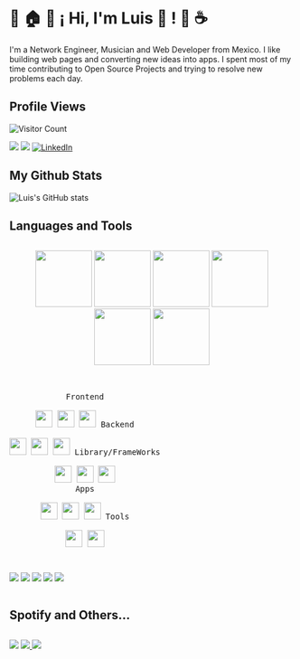 # :tada: :house: :star2: ¡ Hi, I'm Luis 👋 ! :muscle: :coffee:

I'm a Network Engineer, Musician and Web Developer from Mexico. I like building web pages and converting new ideas into apps. I spent most of my time contributing to Open Source Projects and trying to resolve new problems each day.

## Profile Views
![Visitor Count](https://profile-counter.glitch.me/Luisda2705/count.svg)

[<img src="https://img.shields.io/badge/twitter-%231DA1F2.svg?&style=for-the-badge&logo=twitter&logoColor=white" />](https://twitter.com/Luisda2705)
[<img src="https://img.shields.io/badge/Stack_Overflow-FE7A16?style=for-the-badge&logo=stack-overflow&logoColor=white" />](https://stackoverflow.com/users/13078682/luisda2705)
[![LinkedIn](https://img.shields.io/badge/-LinkedIn-0077B5?style=for-the-badge&logo=LinkedIn&logoColor=white)](https://www.linkedin.com/in/luis-cid-627220167/)


## My Github Stats
![Luis's GitHub stats](https://github-readme-stats.vercel.app/api?username=Luisda2705&show_icons=true&theme=dark)

## Languages and Tools
<p style="display: inline-block;" align="center">
  <img src="https://media3.giphy.com/media/ln7z2eWriiQAllfVcn/200w.webp" width="100">
  <img src="https://i.giphy.com/media/LMt9638dO8dftAjtco/200.webp" width="100">
  <img src="https://i.giphy.com/media/eNAsjO55tPbgaor7ma/200w.webp" width="100">
  <img src="https://media.giphy.com/media/kdFc8fubgS31b8DsVu/giphy.gif" width="100">
  <img src="https://i.giphy.com/media/KzJkzjggfGN5Py6nkT/200.webp" width="100">
  <img src="https://i.giphy.com/media/IdyAQJVN2kVPNUrojM/200.webp" width="100">
  <br><br>
</p>
<p style="display: inline-block;" align="center">
  <kbd>
    <kbd>Frontend</kbd>
    <br>
    <br>
    <img width="30px" src="https://cdn.jsdelivr.net/gh/devicons/devicon/icons/html5/html5-original.svg"/> 
    <img width="30px" src="https://cdn.jsdelivr.net/gh/devicons/devicon/icons/css3/css3-plain.svg" /> 
    <img width="30px" src="https://cdn.jsdelivr.net/gh/devicons/devicon/icons/javascript/javascript-original.svg" />
  </kbd>
  <kbd>
    <kbd>Backend</kbd>
    <br>
    <br>
    <img width="30px" src="https://cdn.jsdelivr.net/gh/devicons/devicon/icons/php/php-original.svg" />
    <img width="30px" src="https://cdn.jsdelivr.net/gh/devicons/devicon/icons/typescript/typescript-original.svg" />
    <img width="30px" src="https://cdn.jsdelivr.net/gh/devicons/devicon/icons/nodejs/nodejs-original.svg" />
  </kbd>
  <kbd>
    <kbd>Library/FrameWorks</kbd>
    <br>
    <br>
    <img width="30px" src="https://cdn.jsdelivr.net/gh/devicons/devicon/icons/bootstrap/bootstrap-original.svg" />
    <img width="30px" src="https://cdn.jsdelivr.net/gh/devicons/devicon/icons/react/react-original.svg" />
    <img width="30px" src="https://cdn.jsdelivr.net/gh/devicons/devicon/icons/vuejs/vuejs-original.svg" />
  </kbd>
  <br>
  <kbd>
    <kbd>Apps</kbd>
    <br>
    <br>
    <img width="30px" src="https://cdn.jsdelivr.net/gh/devicons/devicon/icons/java/java-original.svg" />
    <img width="30px" src="https://cdn.jsdelivr.net/gh/devicons/devicon/icons/kotlin/kotlin-original.svg" />
    <img width="30px" src="https://cdn.jsdelivr.net/gh/devicons/devicon/icons/dart/dart-original.svg" />
  </kbd>
  <kbd>
  <kbd>
    <kbd>Tools</kbd>
    <br>
    <br>
    <img width="30px" src="https://cdn.jsdelivr.net/gh/devicons/devicon/icons/vscode/vscode-original.svg" />
    <img width="30px" src="https://github.com/termux/termux-app/raw/master/app/src/main/res/mipmap-xxxhdpi/ic_launcher.png" />
  </kbd>
</p>
</p>

<p style="display: inline-block;" align="center">
  <img src="https://img.shields.io/badge/apache-%23D42029.svg?style=for-the-badge&logo=apache&logoColor=white">
  <img src="https://img.shields.io/badge/Ubuntu-E95420?style=for-the-badge&logo=ubuntu&logoColor=white">
  <img src="https://img.shields.io/badge/Linux-FCC624?style=for-the-badge&logo=linux&logoColor=black">
  <img src="https://img.shields.io/badge/Kali-268BEE?style=for-the-badge&logo=kalilinux&logoColor=white">
  <img src="https://img.shields.io/badge/Debian-D70A53?style=for-the-badge&logo=debian&logoColor=white">
</p>

## Spotify and Others...
<p style="display: inline-block;" align="center">
<a href="https://www.buymeacoffee.com/luisda2705"><img src="https://img.buymeacoffee.com/button-api/?text=Buy me a coffee&emoji=&slug=luisda2705&button_colour=FFDD00&font_colour=000000&font_family=Cookie&outline_colour=000000&coffee_colour=ffffff" /></a> 
<a href="https://www.paypal.com/donate/?hosted_button_id=VSVL94YAT44SA"><img src="http://www.paypal.com/en_US/i/btn/x-click-but6.gif"/>
</p>

<p style="display: inline-block;" align="center">
  <a href="https://open.spotify.com/user/luisda2705"><img src="https://spotify-recently-played-readme.vercel.app/api?user=1276385505&width=600"/>
</p>

<!--
**Luisda2705/luisda2705** is a ✨ _special_ ✨ repository because its `README.md` (this file) appears on your GitHub profile.

- 😄 Pronouns: ...
- ⚡ Fun fact: ...
-->
